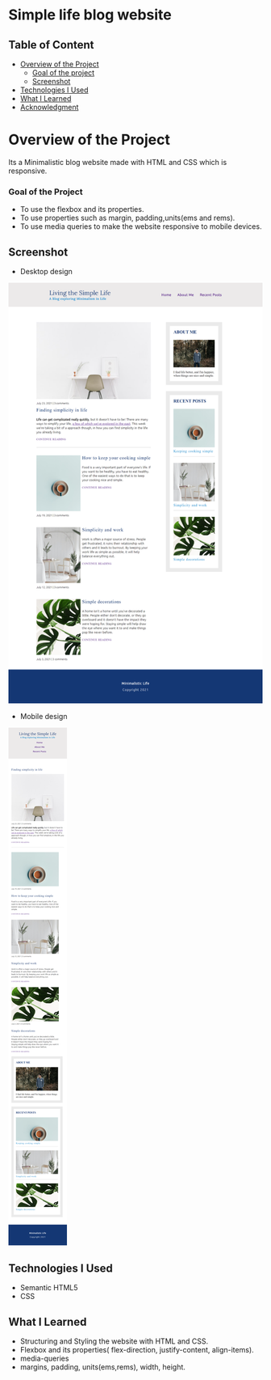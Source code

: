 # Simple life blog website

## Table of Content

 * [Overview of the Project](#overview-of-the-project)
      * [Goal of the project](#goal-of-the-project)
      * [Screenshot](#screenshot)
 * [Technologies I Used](#technologies-i-used)
 * [What I Learned](#what-i-learned) 
 * [Acknowledgment](#acknowledgment)

# Overview of the Project
Its a Minimalistic blog website made with HTML and CSS which is responsive.

### Goal of the Project
* To use the flexbox and its properties.
* To use properties such as margin, padding,units(ems and rems).
* To use media queries to make the website responsive to mobile devices.


## Screenshot

* Desktop design

![](./images/desktop-preview.png)

* Mobile design

![](./images/mobile-preview.png)

## Technologies I Used
* Semantic HTML5
* CSS

## What I Learned
* Structuring and Styling the website with HTML and CSS.
* Flexbox and its properties( flex-direction, justify-content, align-items).
* media-queries
* margins, padding, units(ems,rems), width, height.
